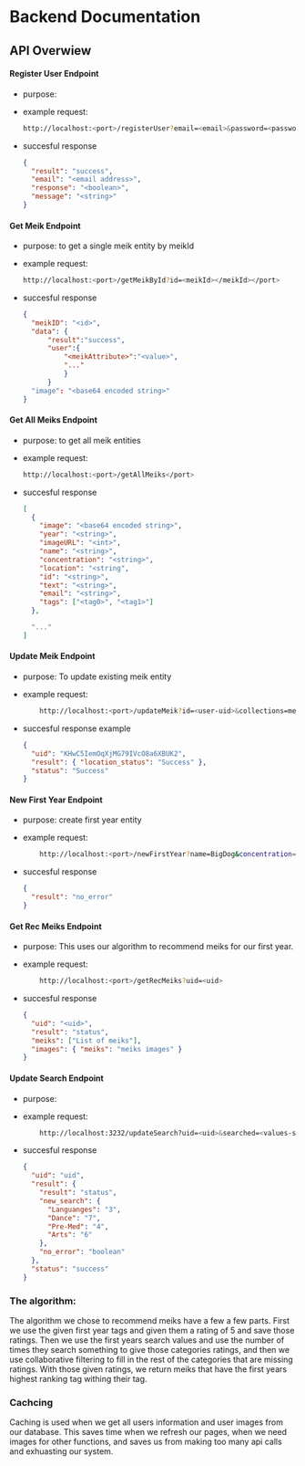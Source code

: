 # Backend Documentation

## API Overwiew

#### Register User Endpoint

- purpose:

- example request:

  ```bash
  http://localhost:<port>/registerUser?email=<email>&password=<password>
  ```

- succesful response

  ```json
  {
    "result": "success",
    "email": "<email address>",
    "response": "<boolean>",
    "message": "<string>"
  }
  ```

#### Get Meik Endpoint

- purpose: to get a single meik entity by meikId

- example request:

  ```bash
  http://localhost:<port>/getMeikById?id=<meikId></meikId></port>
  ```

- succesful response

  ```json
  {
    "meikID": "<id>",
    "data": {
        "result":"success",
        "user":{
            "<meikAttribute>":"<value>",
            "..."
            }
        }
    "image": "<base64 encoded string>"
  }
  ```

#### Get All Meiks Endpoint

- purpose: to get all meik entities

- example request:

  ```bash
  http://localhost:<port>/getAllMeiks</port>
  ```

- succesful response

  ```json
  [
    {
      "image": "<base64 encoded string>",
      "year": "<string>",
      "imageURL": "<int>",
      "name": "<string>",
      "concentration": "<string>",
      "location": "<string",
      "id": "<string>",
      "text": "<string>",
      "email": "<string>",
      "tags": ["<tag0>", "<tag1>"]
    },

    "..."
  ]
  ```

#### Update Meik Endpoint

- purpose: To update existing meik entity

- example request:

  ```bash
      http://localhost:<port>/updateMeik?id=<user-uid>&collections=meiks&location=<location>&tag=<tags>
  ```

- succesful response example

  ```json
  {
    "uid": "KHwC5IemOqXjMG79IVcO8a6XBUK2",
    "result": { "location_status": "Success" },
    "status": "Success"
  }
  ```

#### New First Year Endpoint

- purpose: create first year entity

- example request:

  ```bash
      http://localhost:<port>/newFirstYear?name=BigDog&concentration=<concentration>&location=<Location>&tags=<tags>&email=<email>
  ```

- succesful response

  ```json
  {
    "result": "no_error"
  }
  ```

#### Get Rec Meiks Endpoint

- purpose: This uses our algorithm to recommend meiks for our first year.

- example request:

  ```bash
      http://localhost:<port>/getRecMeiks?uid=<uid>
  ```

- succesful response

  ```json
  {
    "uid": "<uid>",
    "result": "status",
    "meiks": ["List of meiks"],
    "images": { "meiks": "meiks images" }
  }
  ```

#### Update Search Endpoint

- purpose:

- example request:

  ```bash
      http://localhost:3232/updateSearch?uid=<uid>&searched=<values-searched>
  ```

- succesful response

  ```json
  {
    "uid": "uid",
    "result": {
      "result": "status",
      "new_search": {
        "Languanges": "3",
        "Dance": "7",
        "Pre-Med": "4",
        "Arts": "6"
      },
      "no_error": "boolean"
    },
    "status": "success"
  }
  ```

### The algorithm:

The algorithm we chose to recommend meiks have a few a few parts. First we use the given first year tags and given them a rating of 5 and save those ratings. Then we use the first years search values and use the number of times they search something to give those categories ratings, and then we use collaborative filtering to fill in the rest of the categories that are missing ratings. With those given ratings, we return meiks that have the first years highest ranking tag withing their tag.

### Cachcing

Caching is used when we get all users information and user images from our database. This saves time when we refresh our pages, when we need images for other functions, and saves us from making too many api calls and exhuasting our system.
